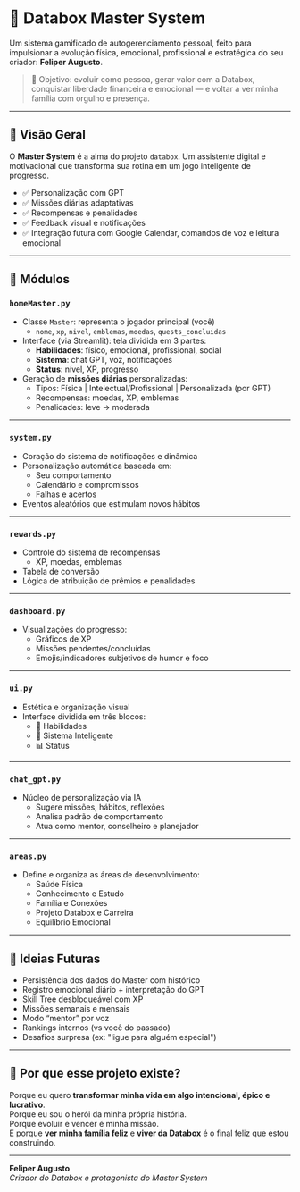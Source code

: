 # 🧠 Databox Master System

Um sistema gamificado de autogerenciamento pessoal, feito para impulsionar a evolução física, emocional, profissional e estratégica do seu criador: **Feliper Augusto**.

> 🎯 Objetivo: evoluir como pessoa, gerar valor com a Databox, conquistar liberdade financeira e emocional — e voltar a ver minha família com orgulho e presença.

---

## 🌟 Visão Geral

O **Master System** é a alma do projeto `databox`. Um assistente digital e motivacional que transforma sua rotina em um jogo inteligente de progresso.

- ✅ Personalização com GPT
- ✅ Missões diárias adaptativas
- ✅ Recompensas e penalidades
- ✅ Feedback visual e notificações
- ✅ Integração futura com Google Calendar, comandos de voz e leitura emocional

---

## 🧩 Módulos

### `homeMaster.py`

- Classe `Master`: representa o jogador principal (você)
  - `nome`, `xp`, `nivel`, `emblemas`, `moedas`, `quests_concluidas`
- Interface (via Streamlit): tela dividida em 3 partes:
  - **Habilidades**: físico, emocional, profissional, social
  - **Sistema**: chat GPT, voz, notificações
  - **Status**: nível, XP, progresso
- Geração de **missões diárias** personalizadas:
  - Tipos: Física | Intelectual/Profissional | Personalizada (por GPT)
  - Recompensas: moedas, XP, emblemas
  - Penalidades: leve → moderada

---

### `system.py`

- Coração do sistema de notificações e dinâmica
- Personalização automática baseada em:
  - Seu comportamento
  - Calendário e compromissos
  - Falhas e acertos
- Eventos aleatórios que estimulam novos hábitos

---

### `rewards.py`

- Controle do sistema de recompensas
  - XP, moedas, emblemas
- Tabela de conversão
- Lógica de atribuição de prêmios e penalidades

---

### `dashboard.py`

- Visualizações do progresso:
  - Gráficos de XP
  - Missões pendentes/concluídas
  - Emojis/indicadores subjetivos de humor e foco

---

### `ui.py`

- Estética e organização visual
- Interface dividida em três blocos:
  - 🧠 Habilidades
  - 🤖 Sistema Inteligente
  - 📊 Status

---

### `chat_gpt.py`

- Núcleo de personalização via IA
  - Sugere missões, hábitos, reflexões
  - Analisa padrão de comportamento
  - Atua como mentor, conselheiro e planejador

---

### `areas.py`

- Define e organiza as áreas de desenvolvimento:
  - Saúde Física
  - Conhecimento e Estudo
  - Família e Conexões
  - Projeto Databox e Carreira
  - Equilíbrio Emocional

---

## 📌 Ideias Futuras

- Persistência dos dados do Master com histórico
- Registro emocional diário + interpretação do GPT
- Skill Tree desbloqueável com XP
- Missões semanais e mensais
- Modo “mentor” por voz
- Rankings internos (vs você do passado)
- Desafios surpresa (ex: "ligue para alguém especial")

---

## 🚀 Por que esse projeto existe?

Porque eu quero **transformar minha vida em algo intencional, épico e lucrativo**.  
Porque eu sou o herói da minha própria história.  
Porque evoluir e vencer é minha missão.  
E porque **ver minha família feliz** e **viver da Databox** é o final feliz que estou construindo.

---

**Feliper Augusto**  
*Criador do Databox e protagonista do Master System*
